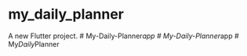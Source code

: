 # my_daily_planner

A new Flutter project.
#   M y - D a i l y - P l a n n e r _ a p p  
 #   M y - D a i l y - P l a n n e r _ a p p  
 #   M y _ D a i l y _ P l a n n e r  
 